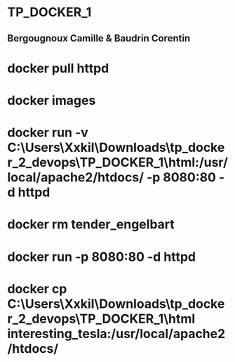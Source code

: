 # TP_DOCKER_1  
## Bergougnoux Camille & Baudrin Corentin  
# docker pull httpd
# docker images
# docker run -v C:\Users\Xxkil\Downloads\tp_docker_2_devops\TP_DOCKER_1\html:/usr/local/apache2/htdocs/ -p 8080:80 -d httpd
# docker rm tender_engelbart
# docker run -p 8080:80 -d httpd
# docker cp C:\Users\Xxkil\Downloads\tp_docker_2_devops\TP_DOCKER_1\html interesting_tesla:/usr/local/apache2/htdocs/
